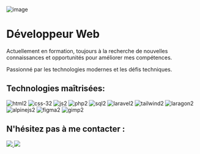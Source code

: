 ![image](https://github.com/Vincent-Ale/Vincent-Ale/assets/159807430/716de99d-58e2-413b-830b-ac228c9a34fd)

<h1>Développeur Web</h1>

<p>Actuellement en formation, toujours à la recherche de nouvelles connaissances et opportunités pour améliorer mes compétences.</p>
<p>Passionné par les technologies modernes et les défis techniques.</p>

<h2>Technologies maîtrisées:</h2>

<div>
  
![html2](https://github.com/Vincent-Ale/Vincent-Ale/assets/159807430/bb99097e-6f7f-415f-bbd3-38d09d614453)
![css-32](https://github.com/Vincent-Ale/Vincent-Ale/assets/159807430/2f51ddc4-8887-4e8b-a506-69e2848a7190)
![js2](https://github.com/Vincent-Ale/Vincent-Ale/assets/159807430/57b9d0a0-f70c-4296-bdcf-ce537cca3fcf)
![php2](https://github.com/Vincent-Ale/Vincent-Ale/assets/159807430/0876896d-0144-4ce6-9301-5fb60eb71d85)
![sql2](https://github.com/Vincent-Ale/Vincent-Ale/assets/159807430/5c3e222d-985d-4560-8760-524f559f6973)
![laravel2](https://github.com/Vincent-Ale/Vincent-Ale/assets/159807430/fe006d41-560a-4308-ab51-9ee3f0fafcc4)
![tailwind2](https://github.com/Vincent-Ale/Vincent-Ale/assets/159807430/7fa14956-0052-46f0-aa44-78aca10351c7)
![laragon2](https://github.com/Vincent-Ale/Vincent-Ale/assets/159807430/35412233-2913-482c-8bee-c0d5bcd3647e)
![alpinejs2](https://github.com/Vincent-Ale/Vincent-Ale/assets/159807430/99cab321-82fb-4ce4-8baa-bae5ffe8fa54)
![figma2](https://github.com/Vincent-Ale/Vincent-Ale/assets/159807430/7bf0a917-b700-402f-bafc-540e863dc304)
![gimp2](https://github.com/Vincent-Ale/Vincent-Ale/assets/159807430/c477fbbf-3dbd-41d5-865f-6d13693bdce7)

</div>



<h2>N'hésitez pas à me contacter :</h2>
<a href="mailto:vincent.aleman@laposte.net" class="button">
<img src="https://img.shields.io/badge/Email-D14836?style=for-the-badge&logo=gmail&logoColor=white" />
</a>

<a href="https://www.linkedin.com/in/vincent-aleman-805574306/" class="button" target="_blank">
<img src="https://img.shields.io/badge/linkedin-grey?style=for-the-badge&logo=linkedin&color=%230A66C2" />
</a>


